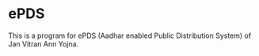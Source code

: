 # ePDS
This is a program for ePDS (Aadhar enabled Public Distribution System) of Jan Vitran Ann Yojna.
